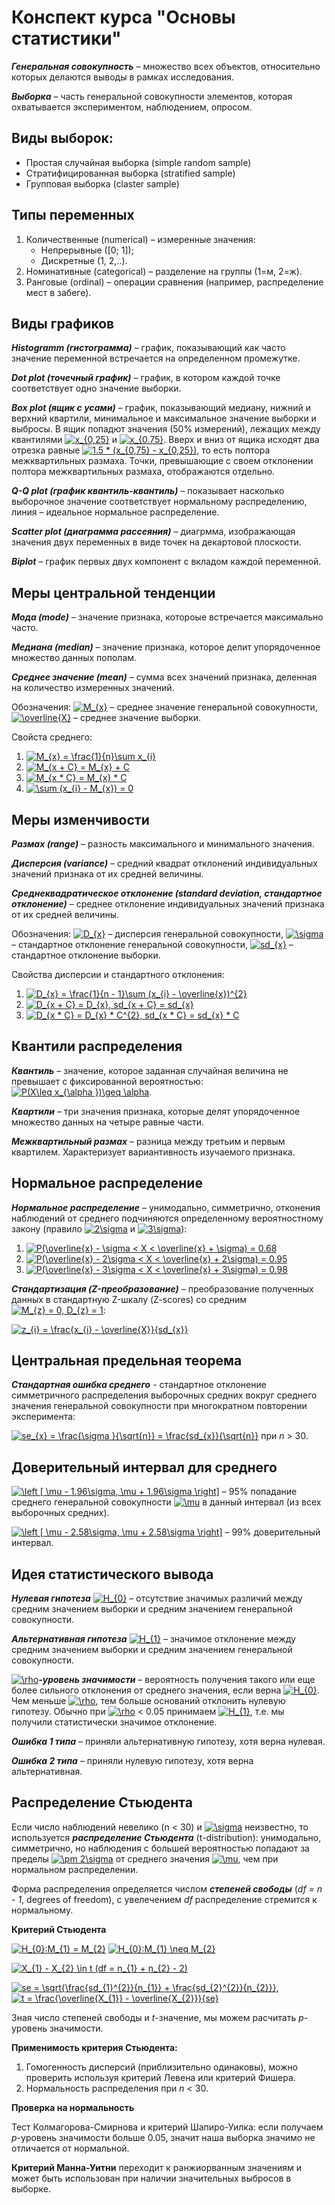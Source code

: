 # Конспект курса "Основы статистики"

**_Генеральная совокупность_** – множество всех объектов, относительно которых делаются выводы в рамках исследования.

**_Выборка_** – часть генеральной совокупности элементов, которая охватывается экспериментом, наблюдением, опросом.

## Виды выборок:

* Простая случайная выборка (simple random sample)
* Стратифицированная выборка (stratified sample)
* Групповая выборка (claster sample)

## Типы переменных

1. Количественные (numerical) – измеренные значения:
    * Непрерывные ([0; 1]);
    * Дискретные (1, 2,..).
2. Номинативные (categorical) – разделение на группы (1=м, 2=ж).
3. Ранговые (ordinal) – операции сравнения (например, распределение мест в забеге).

## Виды графиков

**_Histogramm (гистограмма)_** – график, показывающий как часто значение переменной встречается на определенном промежутке.

**_Dot plot (точечный график)_** – график, в котором каждой точке соответствует одно значение выборки.

**_Box plot (ящик с усами)_** – график, показывающий медиану, нижний и верхний квартили, минимальное и максимальное значение выборки и выбросы. В ящик попадют значения (50% измерений), лежащих между квантилями <a href="https://www.codecogs.com/eqnedit.php?latex=x_{0,25}" target="_blank"><img src="https://latex.codecogs.com/png.latex?x_{0,25}" title="x_{0,25}" /></a> и <a href="https://www.codecogs.com/eqnedit.php?latex=x_{0.25}" target="_blank"><img src="https://latex.codecogs.com/png.latex?x_{0,25}" title="x_{0.75}" /></a>. Вверх и вниз от ящика исходят два отрезка равные <a href="https://www.codecogs.com/eqnedit.php?latex=1.5&space;*&space;(x_{0,75}&space;-&space;x_{0,25})" target="_blank"><img src="https://latex.codecogs.com/png.latex?1.5&space;*&space;(x_{0,75}&space;-&space;x_{0,25})" title="1.5 * (x_{0,75} - x_{0,25})" /></a>, то есть полтора межквартильных размаха. Точки, превышающие с своем отклонении полтора межквартильных размаха, отображаются отдельно.

**_Q-Q plot (график квантиль-квантиль)_** – показывает насколько выборочное значение соответствует нормальному распределению, линия – идеальное нормальное распределение.

**_Scatter plot (диаграмма рассеяния)_** – диагрмма, изображающая значения двух переменных в виде точек на декартовой плоскости.

**_Biplot_** – график первых двух компонент с вкладом каждой переменной.

## Меры центральной тенденции

**_Мода (mode)_** – значение признака, котороые встречается максимально часто.

**_Медиана (median)_** – значение признака, которое делит упорядоченное множество данных пополам.

**_Среднее значение (mean)_** – сумма всех значений признака, деленная на количество измеренных значений.

Обозначения: <a href="https://www.codecogs.com/eqnedit.php?latex=M_{x}" target="_blank"><img src="https://latex.codecogs.com/png.latex?M_{x}" title="M_{x}" /></a> – среднее значение генеральной совокупности, <a href="https://www.codecogs.com/eqnedit.php?latex=\overline{X}" target="_blank"><img src="https://latex.codecogs.com/png.latex?\overline{X}" title="\overline{X}" /></a> – среднее значение выборки.

Свойста среднего:

1. <a href="https://www.codecogs.com/eqnedit.php?latex=M_{x}&space;=&space;\frac{1}{n}\sum&space;x_{i}" target="_blank"><img src="https://latex.codecogs.com/png.latex?M_{x}&space;=&space;\frac{1}{n}\sum&space;x_{i}" title="M_{x} = \frac{1}{n}\sum x_{i}" /></a>
2. <a href="https://www.codecogs.com/eqnedit.php?latex=M_{x&space;&plus;&space;C}&space;=&space;M_{x}&space;&plus;&space;C" target="_blank"><img src="https://latex.codecogs.com/png.latex?M_{x&space;&plus;&space;C}&space;=&space;M_{x}&space;&plus;&space;C" title="M_{x + C} = M_{x} + C" /></a>
3. <a href="https://www.codecogs.com/eqnedit.php?latex=M_{x&space;*&space;C}&space;=&space;M_{x}&space;*&space;C" target="_blank"><img src="https://latex.codecogs.com/png.latex?M_{x&space;*&space;C}&space;=&space;M_{x}&space;*&space;C" title="M_{x * C} = M_{x} * C" /></a>
4. <a href="https://www.codecogs.com/eqnedit.php?latex=\sum&space;(x_{i}&space;-&space;M_{x})&space;=&space;0" target="_blank"><img src="https://latex.codecogs.com/png.latex?\sum&space;(x_{i}&space;-&space;M_{x})&space;=&space;0" title="\sum (x_{i} - M_{x}) = 0" /></a>


## Меры изменчивости

**_Размах (range)_** – разность максимального и минимального значения.

**_Дисперсия (variance)_** – средний квадрат отклонений индивидуальных значений признака от их средней величины.

**_Среднеквадратическое отклонение (standard deviation, стандартное отклонение)_** – среднее отклонение индивидуальных значений признака от их средней величины.

Обозначения: <a href="https://www.codecogs.com/eqnedit.php?latex=D_{x}" target="_blank"><img src="https://latex.codecogs.com/png.latex?D_{x}" title="D_{x}" /></a> – дисперсия генеральной совокупности, <a href="https://www.codecogs.com/eqnedit.php?latex=\sigma" target="_blank"><img src="https://latex.codecogs.com/png.latex?\sigma" title="\sigma" /></a> – стандартное отклонение генеральной совокупности, <a href="https://www.codecogs.com/eqnedit.php?latex=sd_{x}" target="_blank"><img src="https://latex.codecogs.com/png.latex?sd_{x}" title="sd_{x}" /></a> – стандартное отклонение выборки.

Свойства дисперсии и стандартного отклонения:
1. <a href="https://www.codecogs.com/eqnedit.php?latex=D_{x}&space;=&space;\frac{1}{n&space;-&space;1}\sum&space;(x_{i}&space;-&space;\overline{x})^{2}" target="_blank"><img src="https://latex.codecogs.com/png.latex?D_{x}&space;=&space;\frac{1}{n&space;-&space;1}\sum&space;(x_{i}&space;-&space;\overline{x})^{2}" title="D_{x} = \frac{1}{n - 1}\sum (x_{i} - \overline{x})^{2}" /></a>
2. <a href="https://www.codecogs.com/eqnedit.php?latex=D_{x&space;&plus;&space;C}&space;=&space;D_{x},&space;sd_{x&space;&plus;&space;C}&space;=&space;sd_{x}" target="_blank"><img src="https://latex.codecogs.com/png.latex?D_{x&space;&plus;&space;C}&space;=&space;D_{x},&space;sd_{x&space;&plus;&space;C}&space;=&space;sd_{x}" title="D_{x + C} = D_{x}, sd_{x + C} = sd_{x}" /></a>
3. <a href="https://www.codecogs.com/eqnedit.php?latex=D_{x&space;*&space;C}&space;=&space;D_{x}&space;*&space;C^{2},&space;sd_{x&space;*&space;C}&space;=&space;sd_{x}&space;*&space;C" target="_blank"><img src="https://latex.codecogs.com/png.latex?D_{x&space;*&space;C}&space;=&space;D_{x}&space;*&space;C^{2},&space;sd_{x&space;*&space;C}&space;=&space;sd_{x}&space;*&space;C" title="D_{x * C} = D_{x} * C^{2}, sd_{x * C} = sd_{x} * C" /></a> 


## Квантили распределения

**_Квантиль_** – значение, которое заданная случайная величина не превышает с фиксированной вероятностью: <a href="https://www.codecogs.com/eqnedit.php?latex=P(X\leq&space;x_{\alpha&space;})\geq&space;\alpha" target="_blank"><img src="https://latex.codecogs.com/png.latex?P(X\leq&space;x_{\alpha&space;})\geq&space;\alpha" title="P(X\leq x_{\alpha })\geq \alpha" /></a>.

**_Квартили_** – три значения признака, которые делят упорядоченное множество данных на четыре равные части.

**_Межквартильный размах_** – разница между третьим и первым квартилем. Характеризует вариантивность изучаемого признака.

## Нормальное распределение

**_Нормальное распределение_** – унимодально, симметрично, отконения наблюдений от среднего подчиняются определенному вероятностному закону (правило <a href="https://www.codecogs.com/eqnedit.php?latex=2\sigma" target="_blank"><img src="https://latex.codecogs.com/png.latex?2\sigma" title="2\sigma" /></a> и <a href="https://www.codecogs.com/eqnedit.php?latex=3\sigma" target="_blank"><img src="https://latex.codecogs.com/png.latex?3\sigma" title="3\sigma" /></a>):
1. <a href="https://www.codecogs.com/eqnedit.php?latex=P(\overline{x}&space;-&space;\sigma&space;<&space;X&space;<&space;\overline{x}&space;&plus;&space;\sigma)&space;=&space;0.68" target="_blank"><img src="https://latex.codecogs.com/png.latex?P(\overline{x}&space;-&space;\sigma&space;<&space;X&space;<&space;\overline{x}&space;&plus;&space;\sigma)&space;=&space;0.68" title="P(\overline{x} - \sigma < X < \overline{x} + \sigma) = 0.68" /></a>
2. <a href="https://www.codecogs.com/eqnedit.php?latex=P(\overline{x}&space;-&space;2\sigma&space;<&space;X&space;<&space;\overline{x}&space;&plus;&space;2\sigma)&space;=&space;0.95" target="_blank"><img src="https://latex.codecogs.com/png.latex?P(\overline{x}&space;-&space;2\sigma&space;<&space;X&space;<&space;\overline{x}&space;&plus;&space;2\sigma)&space;=&space;0.95" title="P(\overline{x} - 2\sigma < X < \overline{x} + 2\sigma) = 0.95" /></a>
3. <a href="https://www.codecogs.com/eqnedit.php?latex=P(\overline{x}&space;-&space;3\sigma&space;<&space;X&space;<&space;\overline{x}&space;&plus;&space;3\sigma)&space;=&space;0.98" target="_blank"><img src="https://latex.codecogs.com/png.latex?P(\overline{x}&space;-&space;3\sigma&space;<&space;X&space;<&space;\overline{x}&space;&plus;&space;3\sigma)&space;=&space;0.98" title="P(\overline{x} - 3\sigma < X < \overline{x} + 3\sigma) = 0.98" /></a>

**_Стандартизация (Z-преобразование)_** – преобразование полученных данных в стандартную Z-шкалу (Z-scores) со средним <a href="https://www.codecogs.com/eqnedit.php?latex=M_{z}&space;=&space;0,&space;D_{z}&space;=&space;1" target="_blank"><img src="https://latex.codecogs.com/png.latex?M_{z}&space;=&space;0,&space;D_{z}&space;=&space;1" title="M_{z} = 0, D_{z} = 1" /></a>:

<a href="https://www.codecogs.com/eqnedit.php?latex=z_{i}&space;=&space;\frac{x_{i}&space;-&space;\overline{X}}{sd_{x}}" target="_blank"><img src="https://latex.codecogs.com/png.latex?z_{i}&space;=&space;\frac{x_{i}&space;-&space;\overline{X}}{sd_{x}}" title="z_{i} = \frac{x_{i} - \overline{X}}{sd_{x}}" /></a>

## Центральная предельная теорема

**_Стандартная ошибка среднего_** - стандартное отклонение симметричного распределения выборочных средних вокруг среднего значения генеральной совокупности при многократном повторении эксперимента: 

<a href="https://www.codecogs.com/eqnedit.php?latex=se_{x}&space;=&space;\frac{\sigma&space;}{\sqrt{n}}&space;=&space;\frac{sd_{x}}{\sqrt{n}}" target="_blank"><img src="https://latex.codecogs.com/gif.latex?se_{x}&space;=&space;\frac{\sigma&space;}{\sqrt{n}}&space;=&space;\frac{sd_{x}}{\sqrt{n}}" title="se_{x} = \frac{\sigma }{\sqrt{n}} = \frac{sd_{x}}{\sqrt{n}}" /></a> при _n_ > 30.

## Доверительный интервал для среднего

<a href="https://www.codecogs.com/eqnedit.php?latex=\left&space;[&space;\mu&space;-&space;1.96\sigma,&space;\mu&space;&plus;&space;1.96\sigma&space;\right]" target="_blank"><img src="https://latex.codecogs.com/gif.latex?\left&space;[&space;\mu&space;-&space;1.96\sigma,&space;\mu&space;&plus;&space;1.96\sigma&space;\right]" title="\left [ \mu - 1.96\sigma, \mu + 1.96\sigma \right]" /></a> – 95% попадание среднего генеральной совокупности <a href="https://www.codecogs.com/eqnedit.php?latex=\mu" target="_blank"><img src="https://latex.codecogs.com/gif.latex?\mu" title="\mu" /></a> в данный интервал (из всех выборочных средних).

<a href="https://www.codecogs.com/eqnedit.php?latex=\left&space;[&space;\mu&space;-&space;2.58\sigma,&space;\mu&space;&plus;&space;2.58\sigma&space;\right]" target="_blank"><img src="https://latex.codecogs.com/gif.latex?\left&space;[&space;\mu&space;-&space;2.58\sigma,&space;\mu&space;&plus;&space;2.58\sigma&space;\right]" title="\left [ \mu - 2.58\sigma, \mu + 2.58\sigma \right]" /></a> – 99% доверительный интервал.


## Идея статистического вывода

**_Нулевая гипотеза_** <a href="https://www.codecogs.com/eqnedit.php?latex=H_{0}" target="_blank"><img src="https://latex.codecogs.com/gif.latex?H_{0}" title="H_{0}" /></a> – отсутствие значимых различий между средним значением выборки и средним значением генеральной совокупности.

**_Альтернативная гипотеза_** <a href="https://www.codecogs.com/eqnedit.php?latex=H_{1}" target="_blank"><img src="https://latex.codecogs.com/gif.latex?H_{1}" title="H_{1}" /></a> – значимое отклонение между средним значением выборки и средним значением генеральной совокупности.

<a href="https://www.codecogs.com/eqnedit.php?latex=\rho" target="_blank"><img src="https://latex.codecogs.com/gif.latex?\rho" title="\rho" /></a>**_-уровень значимости_** – вероятность получения такого или еще более сильного отклонения от среднего значения, если верна <a href="https://www.codecogs.com/eqnedit.php?latex=H_{0}" target="_blank"><img src="https://latex.codecogs.com/gif.latex?H_{0}" title="H_{0}" /></a>. Чем меньше <a href="https://www.codecogs.com/eqnedit.php?latex=\rho" target="_blank"><img src="https://latex.codecogs.com/gif.latex?\rho" title="\rho" /></a>, тем больше оснований отклонить нулевую гипотезу. Обычно при <a href="https://www.codecogs.com/eqnedit.php?latex=\rho" target="_blank"><img src="https://latex.codecogs.com/gif.latex?\rho" title="\rho" /></a> < 0.05 принимаем <a href="https://www.codecogs.com/eqnedit.php?latex=H_{1}" target="_blank"><img src="https://latex.codecogs.com/gif.latex?H_{1}" title="H_{1}" /></a>, т.е. мы получили статистически значимое отклонение.

**_Ошибка 1 типа_** – приняли альтернативную гипотезу, хотя верна нулевая.

**_Ошибка 2 типа_** – приняли нулевую гипотезу, хотя верна альтернативная.


## Распределение Стьюдента

Если число наблюдений невелико (n < 30) и <a href="https://www.codecogs.com/eqnedit.php?latex=\sigma" target="_blank"><img src="https://latex.codecogs.com/gif.latex?\sigma" title="\sigma" /></a> неизвестно, то используется **_распределение Стьюдента_** (t-distribution): унимодально, симметрично, но наблюдения с большей вероятностью попадают за пределы <a href="https://www.codecogs.com/eqnedit.php?latex=\pm&space;2\sigma" target="_blank"><img src="https://latex.codecogs.com/gif.latex?\pm&space;2\sigma" title="\pm 2\sigma" /></a> от среднего значения <a href="https://www.codecogs.com/eqnedit.php?latex=\mu" target="_blank"><img src="https://latex.codecogs.com/gif.latex?\mu" title="\mu" /></a>, чем при нормальном распределении.

Форма распределения определяется числом **_степеней свободы_** (_df = n - 1_, degrees of freedom), c увелечением _df_ распределение стремится к нормальному.

**Критерий Стьюдента**

<a href="https://www.codecogs.com/eqnedit.php?latex=H_{0}:M_{1}&space;=&space;M_{2}" target="_blank"><img src="https://latex.codecogs.com/gif.latex?H_{0}:M_{1}&space;=&space;M_{2}" title="H_{0}:M_{1} = M_{2}" /></a>   <a href="https://www.codecogs.com/eqnedit.php?latex=H_{0}:M_{1}&space;\neq&space;M_{2}" target="_blank"><img src="https://latex.codecogs.com/gif.latex?H_{0}:M_{1}&space;\neq&space;M_{2}" title="H_{0}:M_{1} \neq M_{2}" /></a>

<a href="https://www.codecogs.com/eqnedit.php?latex=X_{1}&space;-&space;X_{2}&space;\in&space;t&space;(df&space;=&space;n_{1}&space;&plus;&space;n_{2}&space;-&space;2)" target="_blank"><img src="https://latex.codecogs.com/gif.latex?X_{1}&space;-&space;X_{2}&space;\in&space;t&space;(df&space;=&space;n_{1}&space;&plus;&space;n_{2}&space;-&space;2)" title="X_{1} - X_{2} \in t (df = n_{1} + n_{2} - 2)" /></a>

<a href="https://www.codecogs.com/eqnedit.php?latex=se&space;=&space;\sqrt{\frac{sd_{1}^{2}}{n_{1}}&space;&plus;&space;\frac{sd_{2}^{2}}{n_{2}}}" target="_blank"><img src="https://latex.codecogs.com/gif.latex?se&space;=&space;\sqrt{\frac{sd_{1}^{2}}{n_{1}}&space;&plus;&space;\frac{sd_{2}^{2}}{n_{2}}}" title="se = \sqrt{\frac{sd_{1}^{2}}{n_{1}} + \frac{sd_{2}^{2}}{n_{2}}}" /></a>, <a href="https://www.codecogs.com/eqnedit.php?latex=t&space;=&space;\frac{\overline{X_{1}}&space;-&space;\overline{X_{2}}}{se}" target="_blank"><img src="https://latex.codecogs.com/gif.latex?t&space;=&space;\frac{\overline{X_{1}}&space;-&space;\overline{X_{2}}}{se}" title="t = \frac{\overline{X_{1}} - \overline{X_{2}}}{se}" /></a>

Зная число степеней свободы и _t_-значение, мы можем расчитать _p_-уровень значимости.

**Применимость критерия Стьюдента:**

1. Гомогенность дисперсий (приблизительно одинаковы), можно проверить используя критерий Левена или критерий Фишера.
2. Нормальность распределения при _n_ < 30.

**Проверка на нормальность**

Тест Колмагорова-Смирнова и критерий Шапиро-Уилка: если получаем _p_-уровень значимости больше 0.05, значит наша выборка значимо не отличается от нормальной.

**Критерий Манна-Уитни** переходит к ранжиорванным значениям и может быть использован при наличии значительных выбросов в выборке.
